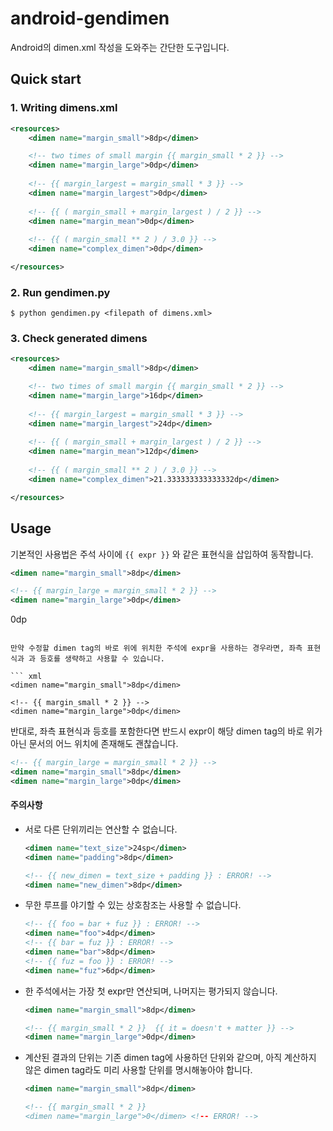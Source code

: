 android-gendimen
================

Android의 dimen.xml 작성을 도와주는 간단한 도구입니다.

## Quick start


### 1. Writing dimens.xml

``` xml
<resources>
    <dimen name="margin_small">8dp</dimen>

    <!-- two times of small margin {{ margin_small * 2 }} -->
    <dimen name="margin_large">0dp</dimen>
    
    <!-- {{ margin_largest = margin_small * 3 }} -->
    <dimen name="margin_largest">0dp</dimen>
    
    <!-- {{ ( margin_small + margin_largest ) / 2 }} -->
    <dimen name="margin_mean">0dp</dimen>
    
    <!-- {{ ( margin_small ** 2 ) / 3.0 }} -->
    <dimen name="complex_dimen">0dp</dimen>

</resources>
```

### 2. Run gendimen.py

	$ python gendimen.py <filepath of dimens.xml>
	
### 3. Check generated dimens

``` xml
<resources>
    <dimen name="margin_small">8dp</dimen>

    <!-- two times of small margin {{ margin_small * 2 }} -->
    <dimen name="margin_large">16dp</dimen>
    
    <!-- {{ margin_largest = margin_small * 3 }} -->
    <dimen name="margin_largest">24dp</dimen>
    
    <!-- {{ ( margin_small + margin_largest ) / 2 }} -->
    <dimen name="margin_mean">12dp</dimen>
    
    <!-- {{ ( margin_small ** 2 ) / 3.0 }} -->
    <dimen name="complex_dimen">21.333333333333332dp</dimen>

</resources>
```

	
## Usage
기본적인 사용법은 주석 사이에 ```{{ expr }}``` 와 같은 표현식을 삽입하여 동작합니다.

``` xml
<dimen name="margin_small">8dp</dimen>

<!-- {{ margin_large = margin_small * 2 }} -->
<dimen name="margin_large">0dp</dimen>
```

<!-- {{ margin_large = margin_small * 2 }} -->
<dimen name="margin_large">0dp</dimen>
```

만약 수정할 dimen tag의 바로 위에 위치한 주석에 expr을 사용하는 경우라면, 좌측 표현식과 과 등호를 생략하고 사용할 수 있습니다.

``` xml
<dimen name="margin_small">8dp</dimen>

<!-- {{ margin_small * 2 }} -->
<dimen name="margin_large">0dp</dimen>
```

반대로, 좌측 표현식과 등호를 포함한다면 반드시 expr이 해당 dimen tag의 바로 위가 아닌 문서의 어느 위치에 존재해도 괜찮습니다.

``` xml
<!-- {{ margin_large = margin_small * 2 }} -->
<dimen name="margin_small">8dp</dimen>
<dimen name="margin_large">0dp</dimen>
```

#### 주의사항
* 서로 다른 단위끼리는 연산할 수 없습니다.
	``` xml
	<dimen name="text_size">24sp</dimen>
	<dimen name="padding">8dp</dimen>

	<!-- {{ new_dimen = text_size + padding }} : ERROR! -->
	<dimen name="new_dimen">8dp</dimen>
	```

* 무한 루프를 야기할 수 있는 상호참조는 사용할 수 없습니다.
	``` xml
	<!-- {{ foo = bar + fuz }} : ERROR! -->
	<dimen name="foo">4dp</dimen>
	<!-- {{ bar = fuz }} : ERROR! -->
	<dimen name="bar">8dp</dimen>
	<!-- {{ fuz = foo }} : ERROR! -->
	<dimen name="fuz">6dp</dimen>
	```

* 한 주석에서는 가장 첫 expr만 연산되며, 나머지는 평가되지 않습니다.
	``` xml
	<dimen name="margin_small">8dp</dimen>

	<!-- {{ margin_small * 2 }}  {{ it = doesn't + matter }} -->
	<dimen name="margin_large">0dp</dimen>
	```

* 계산된 결과의 단위는 기존 dimen tag에 사용하던 단위와 같으며, 아직 계산하지 않은 dimen tag라도 미리 사용할 단위를 명시해놓아야 합니다.
	``` xml
	<dimen name="margin_small">8dp</dimen>

	<!-- {{ margin_small * 2 }}
	<dimen name="margin_large">0</dimen> <!-- ERROR! -->
	```